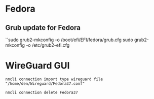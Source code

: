 # Fedora

## Grub update for Fedora
 ``sudo grub2-mkconfig -o /boot/efi/EFI/fedora/grub.cfg
    sudo grub2-mkconfig -o /etc/grub2-efi.cfg

# WireGuard GUI

```nmcli connection import type wireguard file "/home/den/Wireguard/Fedora37.conf"```

```nmcli connection delete Fedora37```
